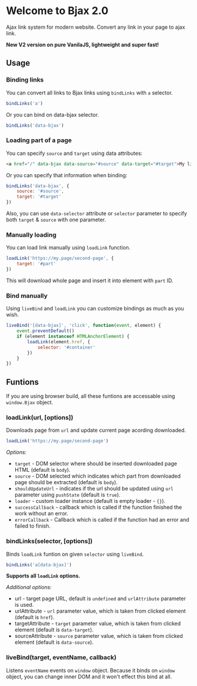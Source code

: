# Welcome to Bjax 2.0

Ajax link system for modern website. Convert any link in your page to ajax link.

**New V2 version on pure VanilaJS, lightweight and super fast!**

## Usage

### Binding links

You can convert all links to Bjax links using `bindLinks` with `a` selector.

```js
bindLinks('a')
```

Or you can bind on data-bjax selector.

```js
bindLinks('data-bjax')
```

### Loading part of a page

You can specify `source` and `target` using data attributes: 

```html
<a href="/" data-bjax data-source="#source" data-target="#target">My link</a>
```

Or you can specify that information when binding:

```js
bindLinks('data-bjax', {
    source: '#source',
    target: '#target'
})
```

Also, you can use `data-selector` attribute or `selector` parameter to specify both `target` & `source` with one parameter.

### Manually loading

You can load link manually using `loadLink` function.

```js
loadLink('https://my.page/second-page', {
    target: '#part'
})
```

This will download whole page and insert it into element with `part` ID.

### Bind manually

Using `liveBind` and `loadLink` you can customize bindings as much as you wish.

```js
liveBind('[data-bjax]', 'click', function(event, element) {
    event.preventDefault()
    if (element instanceof HTMLAnchorElement) {
        loadLink(element.href, {
            selector: '#container'
        })
    }
})
```

## Funtions

If you are using browser build, all these funtions are accessable using `window.Bjax` object.

### loadLink(url, [options])

Downloads page from `url` and update current page acording downloaded. 

```js
loadLink('https://my.page/second-page')
```

*Options:*

* `target` - DOM selector where should be inserted downloaded page HTML (default is `body`).
* `source` - DOM selected which indicates which part from downloaded page should be extracted (default is `body`).
* `shouldUpdateUrl` - indicates if the url should be updated using `url` parameter using `pushState` (default is `true`).
* `loader` - custom loader instance (default is empty loader - `{}`).
* `successCallback` - callback which is called if the function finished the work without an error.
* `errorCallback` - Callback which is called if the function had an error and failed to finish.

### bindLinks(selector, [options])

Binds `loadLink` funtion on given `selector` using `liveBind`.

```js
bindLinks('a[data-bjax]')
```

**Supports all `loadLink` options.**

*Additional options:*

* url - target page URL, default is `undefined` and `urlAttribute` parameter is used.
* urlAttribute - `url` parameter value, which is taken from clicked element (default is `href`).
* targetAttribute - `target` parameter value, which is taken from clicked element (default is `data-target`).
* sourceAttribute - `source` parameter value, which is taken from clicked element (default is `data-source`).

### liveBind(target, eventName, callback)

Listens `eventName` events on `window` object. Because it binds on `window` object, you can change inner DOM and it won't effect this bind at all.
